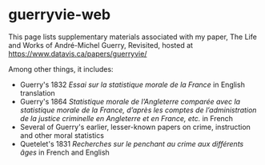 
# guerryvie-web

<!-- badges: start -->
<!-- badges: end -->

This page lists supplementary materials associated with my paper,
The Life and Works of André-Michel Guerry, Revisited,
hosted at https://www.datavis.ca/papers/guerryvie/

Among other things, it includes:

* Guerry's 1832 _Essai sur la statistique morale de la France_ in English translation
* Guerry's 1864 _Statistique morale de l’Angleterre comparée avec la statistique morale de la France, d’après les comptes de l’administration de la justice criminelle en Angleterre et en France, etc._ in French
* Several of Guerry's earlier, lesser-known papers on crime, instruction and other moral statistics
* Quetelet's 1831 _Recherches sur le penchant au crime aux différents âges_ in French and English


